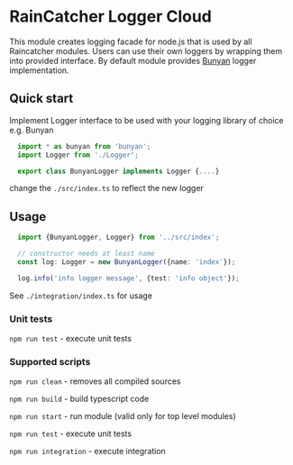 # RainCatcher Logger Cloud

This module creates logging facade for node.js that is used by all Raincatcher modules.
Users can use their own loggers by wrapping them into provided interface.
By default module provides [Bunyan](https://www.npmjs.com/package/bunyan) logger implementation.

## Quick start

Implement Logger interface to be used with your logging library of choice e.g. Bunyan
```typescript
  import * as bunyan from 'bunyan';
  import Logger from './Logger';

  export class BunyanLogger implements Logger {....}
```

change the `./src/index.ts` to reflect the new logger
## Usage

```typescript
  import {BunyanLogger, Logger} from '../src/index';

  // constructor needs at least name
  const log: Logger = new BunyanLogger({name: 'index'});

  log.info('info logger message', {test: 'info object'});
```

See `./integration/index.ts` for usage

### Unit tests

`npm run test` - execute unit tests


### Supported scripts

`npm run clean` - removes all compiled sources

`npm run build` - build typescript code

`npm run start` - run module (valid only for top level modules)

`npm run test` - execute unit tests

`npm run integration` - execute integration
